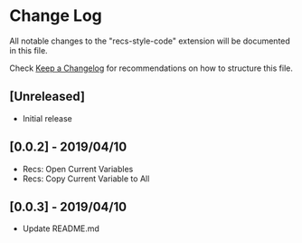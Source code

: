 # Change Log

All notable changes to the "recs-style-code" extension will be documented in this file.

Check [Keep a Changelog](http://keepachangelog.com/) for recommendations on how to structure this file.

## [Unreleased]

- Initial release

## [0.0.2] - 2019/04/10

- Recs: Open Current Variables
- Recs: Copy Current Variable to All

## [0.0.3] - 2019/04/10

- Update README.md